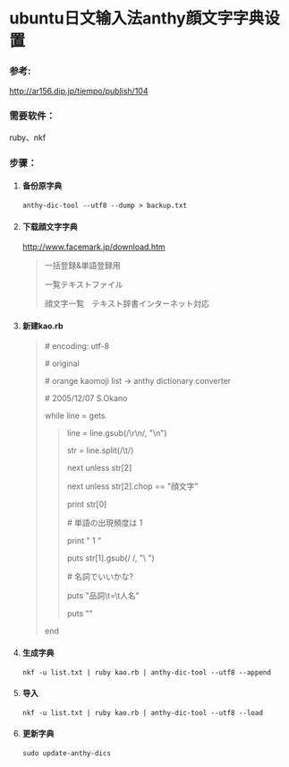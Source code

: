 ubuntu日文输入法anthy顔文字字典设置
===================================

### 参考:
<http://ar156.dip.jp/tiempo/publish/104>

### 需要软件： 
ruby、nkf

### 步骤： 
1.  #### 备份原字典

    `anthy-dic-tool --utf8 --dump > backup.txt`

2.  #### 下载顔文字字典

    <http://www.facemark.jp/download.htm>

    > 一括登録&単語登録用
    >      
    > 一覧テキストファイル
    >      
    > 顔文字一覧　テキスト辞書インターネット対応

3.  #### 新建kao.rb

    > \# encoding: utf-8
    >     
    > \# original
    >     
    > \# orange kaomoji list -> anthy dictionary converter
    >     
    > \# 2005/12/07 S.Okano
    >     
    >     
    > while line = gets
    >     
    > > line = line.gsub(/\r\n/, "\n")
    > > 
    > > str = line.split(/\t/)
    > > 
    > > next unless str[2]
    > > 
    > > next unless str[2].chop == "顔文字"
    > > 
    > > print str[0]
    > > 
    > > \# 単語の出現頻度は 1
    > > 
    > > print " 1 "
    > > 
    > > puts str[1].gsub(/ /, "\\ ")
    > > 
    > > \# 名詞でいいかな?
    > > 
    > > puts "品詞\t=\t人名"
    > > 
    > > puts ""
    >     
    > end

4.  #### 生成字典

    `nkf -u list.txt | ruby kao.rb | anthy-dic-tool --utf8 --append`

5.  #### 导入

    `nkf -u list.txt | ruby kao.rb | anthy-dic-tool --utf8 --load`

6.  #### 更新字典

    `sudo update-anthy-dics`  
